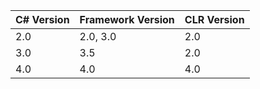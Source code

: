 |C# Version|Framework Version|CLR Version|
|--|--|--|
|2.0|2.0, 3.0|2.0|
|3.0|3.5|2.0|
|4.0|4.0|4.0|